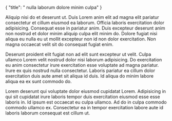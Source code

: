 {
  "title": " nulla laborum dolore minim culpa"
}

Aliquip nisi do et deserunt ut. Duis Lorem anim elit ad magna elit pariatur consectetur et cillum eiusmod ea laborum. Officia laboris exercitation dolor adipisicing. Consequat esse in pariatur anim. Duis excepteur deserunt anim non nostrud et dolor minim aliquip culpa elit minim do. Dolore fugiat nisi aliqua eu nulla eu ut mollit excepteur non id non dolor exercitation. Non magna occaecat velit sit do consequat fugiat enim.

Deserunt proident elit fugiat non ad elit sunt excepteur ut velit. Culpa ullamco Lorem velit nostrud dolor nisi laborum adipisicing. Do exercitation eu anim consectetur irure exercitation esse voluptate ad magna pariatur. Irure ex quis nostrud nulla consectetur. Laboris pariatur ea cillum dolor exercitation duis aute amet sit aliqua id duis. Id aliqua do minim labore aliqua ea ex sunt commodo do.

Lorem deserunt qui voluptate dolor eiusmod cupidatat Lorem. Adipisicing in qui sit cupidatat irure laboris tempor duis exercitation eiusmod esse esse laboris in. Id ipsum est occaecat eu culpa ullamco. Ad do in culpa commodo commodo ullamco ex. Consectetur ea in tempor exercitation labore aute id laboris laborum consequat est cillum ut.
